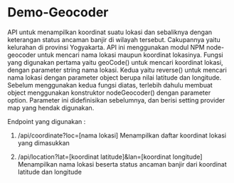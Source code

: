 # Demo-Geocoder
API untuk menampilkan koordinat suatu lokasi dan sebaliknya dengan keterangan status ancaman banjir di wilayah tersebut. Cakupannya yaitu kelurahan di provinsi Yogyakarta.
API ini menggunakan modul NPM node-geocoder untuk mencari nama lokasi maupun koordinat lokasinya. Fungsi yang digunakan pertama yaitu geoCode() untuk mencari koordinat lokasi,
dengan parameter string nama lokasi. Kedua yaitu reverse() untuk mencari nama lokasi dengan parameter object berupa nilai latitude dan longitude. Sebelum menggunakan kedua fungsi
diatas, terlebih dahulu membuat object menggunakan konstruktor nodeGeocoder() dengan parameter option. Parameter ini didefinisikan sebelumnya, dan berisi setting provider map yang
hendak digunakan.

Endpoint yang digunakan :
1. /api/coordinate?loc=[nama lokasi]
Menampilkan daftar koordinat lokasi yang dimasukkan
   
2. /api/location?lat=[koordinat latitude]&lan=[koordinat longitude]
Menampilkan nama lokasi beserta status ancaman banjir dari koordinat latitude dan longitude
